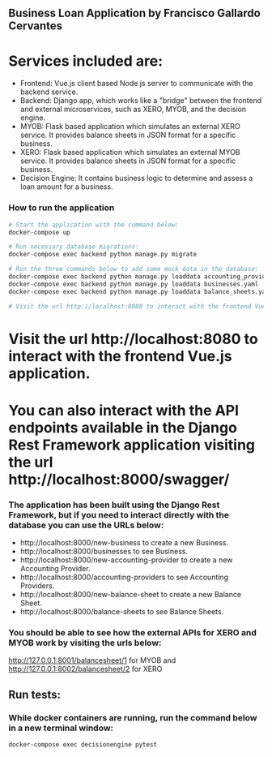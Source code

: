 

## Business Loan Application by Francisco Gallardo Cervantes

# Services included are:

* Frontend: Vue.js client based Node.js server to communicate with the backend service.
* Backend: Django app, which works like a "bridge" between the frontend and external microservices, such as XERO, MYOB, and the decision engine. 
* MYOB: Flask based application which simulates an external XERO service. It provides balance sheets in JSON format for a specific business. 
* XERO: Flask based application which simulates an external MYOB service. It provides balance sheets in JSON format for a specific business.
* Decision Engine: It contains business logic to determine and assess a loan amount for a business.

### How to run the application

```bash
# Start the application with the command below:
docker-compose up

# Run necessary database migrations:
docker-compose exec backend python manage.py migrate

# Run the three commands below to add some mock data in the database:
docker-compose exec backend python manage.py loaddata accounting_providers.yaml
docker-compose exec backend python manage.py loaddata businesses.yaml
docker-compose exec backend python manage.py loaddata balance_sheets.yaml

# Visit the url http://localhost:8080 to interact with the frontend Vue.js application.
```
# Visit the url http://localhost:8080 to interact with the frontend Vue.js application.
# You can also interact with the API endpoints available in the Django Rest Framework application visiting the url http://localhost:8000/swagger/

### The application has been built using the Django Rest Framework, but if you need to interact directly with the database you can use the URLs below:
  - http://localhost:8000/new-business to create a new Business.
  - http://localhost:8000/businesses to see Business.
  - http://localhost:8000/new-accounting-provider to create a new Accounting Provider.
  - http://localhost:8000/accounting-providers to see Accounting Providers.
  - http://localhost:8000/new-balance-sheet to create a new Balance Sheet.
  - http://localhost:8000/balance-sheets to see Balance Sheets.


### You should be able to see how the external APIs for XERO and MYOB work by visiting the urls below:

http://127.0.0.1:8001/balancesheet/1 for MYOB and http://127.0.0.1:8002/balancesheet/2 for XERO

## Run tests:
### While docker containers are running, run the command below in a new terminal window:
```docker-compose exec decisionengine pytest```
